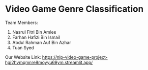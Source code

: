 # Video Game Genre Classification

Team Members:
1. Nasrul Fitri Bin Amlee
2. Farhan Hafizi Bin Ismail
3. Abdul Rahman Auf Bin Azhar
4. Tuan Syed

Our Website Link: https://nlp-video-game-project-hgj2hvmqmnre8moyyu69ym.streamlit.app/
